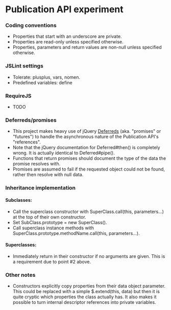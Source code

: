 Publication API experiment
==========================

### Coding conventions
- Properties that start with an underscore are private.
- Properties are read-only unless specified otherwise.
- Properties, parameters and return values are non-null unless specified otherwise.

### JSLint settings
- Tolerate: plusplus, vars, nomen.
- Predefined variables: define

### RequireJS
- TODO

### Deferreds/promises
- This project makes heavy use of jQuery [Deferreds](http://api.jquery.com/category/deferred-object/) (aka. "promises" or "futures") to handle the asynchronous nature
  of the Publication API's "references".
- Note that the jQuery documentation for Deferred#then() is completely wrong. It is actually identical to Deferred#pipe().
- Functions that return promises should document the type of the data the promise resolves with.
- Promises are assumed to fail if the requested object could not be found, rather then resolve with null data.


### Inheritance implementation
#### Subclasses:
- Call the superclass constructor with SuperClass.call(this, parameters...) at the top of their own constructor.
- Set SubClass.prototype = new SuperClass().
- Call superclass instance methods with SuperClass.prototype.methodName.call(this, parameters...).

#### Superclasses:
- Immediately return in their constructor if no arguments are given. This is a requirement due to point #2 above.


### Other notes
- Constructors explicitly copy properties from their data object parameter. This could be replaced with a
  simple $.extend(this, data) but then it is quite cryptic which properties the class actually has. It also makes it
  possible to turn internal descriptor references into private variables.